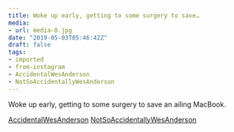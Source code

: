 ```yaml
---
title: Woke up early, getting to some surgery to save…
media:
- url: media-0.jpg
date: "2019-05-03T05:46:42Z"
draft: false
tags:
- imported
- from-instagram
- AccidentalWesAnderson
- NotSoAccidentallyWesAnderson
---
```

Woke up early, getting to some surgery to save an ailing MacBook.



[AccidentalWesAnderson](/tags/accidentalwesanderson) [NotSoAccidentallyWesAnderson](/tags/notsoaccidentallywesanderson)
